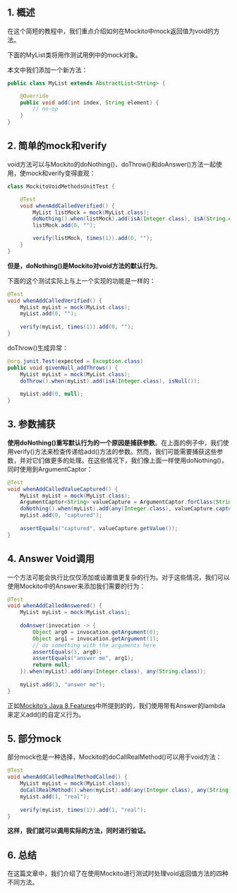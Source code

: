 ## 1. 概述

在这个简短的教程中，我们重点介绍如何在Mockito中mock返回值为void的方法。

下面的MyList类将用作测试用例中的mock对象。

本文中我们添加一个新方法：

```java
public class MyList extends AbstractList<String> {

    @Override
    public void add(int index, String element) {
        // no-op
    }
}
```

## 2. 简单的mock和verify

void方法可以与Mockito的doNothing()、doThrow()和doAnswer()方法一起使用，使mock和verify变得直观：

```java
class MockitoVoidMethodsUnitTest {

    @Test
    void whenAddCalledVerified() {
        MyList listMock = mock(MyList.class);
        doNothing().when(listMock).add(isA(Integer.class), isA(String.class));
        listMock.add(0, "");

        verify(listMock, times(1)).add(0, "");
    }
}
```

**但是，doNothing()是Mockito对void方法的默认行为**。

下面的这个测试实际上与上一个实现的功能是一样的：

```java
@Test
void whenAddCalledVerified() {
    MyList myList = mock(MyList.class);
    myList.add(0, "");
 
    verify(myList, times(1)).add(0, "");
}
```

doThrow()生成异常：

```java
@org.junit.Test(expected = Exception.class)
public void givenNull_addThrows() {
    MyList myList = mock(MyList.class);
    doThrow().when(myList).add(isA(Integer.class), isNull());
    
    myList.add(0, null);
}
```

## 3. 参数捕获

**使用doNothing()重写默认行为的一个原因是捕获参数**。在上面的例子中，我们使用verify()方法来检查传递给add()方法的参数。然而，我们可能需要捕获这些参数，并对它们做更多的处理。在这些情况下，我们像上面一样使用doNothing()，同时使用到ArgumentCaptor：

```java
@Test
void whenAddCalledValueCaptured() {
    MyList myList = mock(MyList.class);
    ArgumentCaptor<String> valueCapture = ArgumentCaptor.forClass(String.class);
    doNothing().when(myList).add(any(Integer.class), valueCapture.capture());
    myList.add(0, "captured");
    
    assertEquals("captured", valueCapture.getValue());
}
```

## 4. Answer Void调用

一个方法可能会执行比仅仅添加或设置值更复杂的行为。对于这些情况，我们可以使用Mockito中的Answer来添加我们需要的行为：

```java
@Test
void whenAddCalledAnswered() {
    MyList myList = mock(MyList.class);
    
    doAnswer(invocation -> {
        Object arg0 = invocation.getArgument(0);
        Object arg1 = invocation.getArgument(1);
        // do something with the arguments here
        assertEquals(3, arg0);
        assertEquals("answer me", arg1);
        return null;
    }).when(myList).add(any(Integer.class), any(String.class));
    
    myList.add(3, "answer me");
}
```

正如[Mockito’s Java 8 Features](../../mockito/docs/Mockito_Java8.md)中所提到的的，我们使用带有Answer的lambda来定义add()的自定义行为。

## 5. 部分mock

部分mock也是一种选择，Mockito的doCallRealMethod()可以用于void方法：

```java
@Test
void whenAddCalledRealMethodCalled() {
    MyList myList = mock(MyList.class);
    doCallRealMethod().when(myList).add(any(Integer.class), any(String.class));
    myList.add(1, "real");
    
    verify(myList, times(1)).add(1, "real");
}
```

**这样，我们就可以调用实际的方法，同时进行验证。**

## 6. 总结

在这篇文章中，我们介绍了在使用Mockito进行测试时处理void返回值方法的四种不同方法。